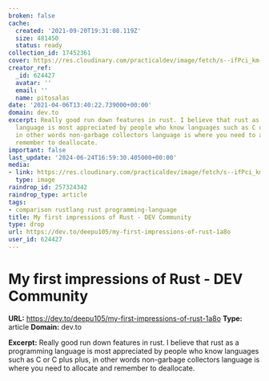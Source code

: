 ```yaml
---
broken: false
cache:
  created: '2021-09-20T19:31:08.119Z'
  size: 481450
  status: ready
collection_id: 17452361
cover: https://res.cloudinary.com/practicaldev/image/fetch/s--ifPci_km--/c_imagga_scale,f_auto,fl_progressive,h_500,q_auto,w_1000/https://thepracticaldev.s3.amazonaws.com/i/cxs080wnnykflkmsfo9p.png
creator_ref:
  _id: 624427
  avatar: ''
  email: ''
  name: pitosalas
date: '2021-04-06T13:40:22.739000+00:00'
domain: dev.to
excerpt: Really good run down features in rust. I believe that rust as a programming
  language is most appreciated by people who know languages such as C or C plus plus,
  in other words non-garbage collectors language is where you need to allocate and
  remember to deallocate.
important: false
last_update: '2024-06-24T16:59:30.405000+00:00'
media:
- link: https://res.cloudinary.com/practicaldev/image/fetch/s--ifPci_km--/c_imagga_scale,f_auto,fl_progressive,h_500,q_auto,w_1000/https://thepracticaldev.s3.amazonaws.com/i/cxs080wnnykflkmsfo9p.png
  type: image
raindrop_id: 257324342
raindrop_type: article
tags:
- comparison rustlang rust programming-language
title: My first impressions of Rust - DEV Community
type: drop
url: https://dev.to/deepu105/my-first-impressions-of-rust-1a8o
user_id: 624427
---
```


# My first impressions of Rust - DEV Community

**URL:** https://dev.to/deepu105/my-first-impressions-of-rust-1a8o
**Type:** article
**Domain:** dev.to

**Excerpt:** Really good run down features in rust. I believe that rust as a programming language is most appreciated by people who know languages such as C or C plus plus, in other words non-garbage collectors language is where you need to allocate and remember to deallocate.
